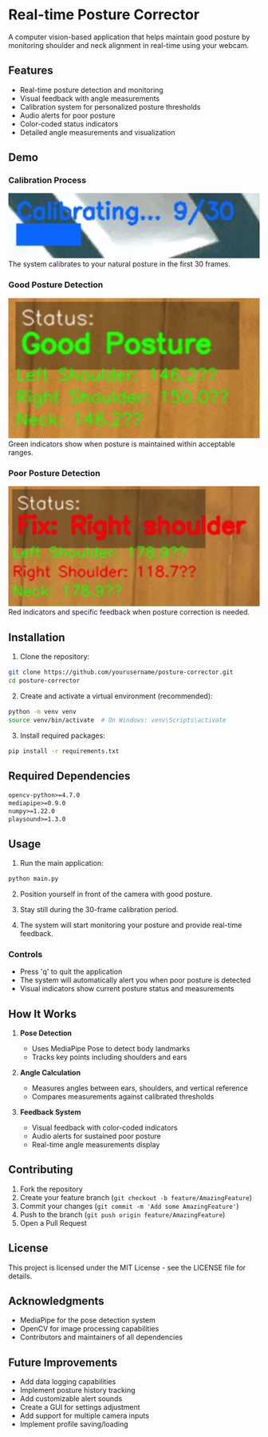 # Real-time Posture Corrector

A computer vision-based application that helps maintain good posture by monitoring shoulder and neck alignment in real-time using your webcam.

## Features

- Real-time posture detection and monitoring
- Visual feedback with angle measurements
- Calibration system for personalized posture thresholds
- Audio alerts for poor posture
- Color-coded status indicators
- Detailed angle measurements and visualization

## Demo

### Calibration Process
![Image Alt](https://github.com/MeghanshGovil/Posture-Detection-Tool/blob/1973443b1c2780f0b989e0573614b9376f40c8a7/Calibration.png)
The system calibrates to your natural posture in the first 30 frames.

### Good Posture Detection
![Image Alt](https://github.com/MeghanshGovil/Posture-Detection-Tool/blob/1973443b1c2780f0b989e0573614b9376f40c8a7/Good%20Posture.png)
Green indicators show when posture is maintained within acceptable ranges.

### Poor Posture Detection
![Image Alt](https://github.com/MeghanshGovil/Posture-Detection-Tool/blob/1973443b1c2780f0b989e0573614b9376f40c8a7/Bad%20Posture.png)
Red indicators and specific feedback when posture correction is needed.

## Installation

1. Clone the repository:
```bash
git clone https://github.com/yourusername/posture-corrector.git
cd posture-corrector
```

2. Create and activate a virtual environment (recommended):
```bash
python -m venv venv
source venv/bin/activate  # On Windows: venv\Scripts\activate
```

3. Install required packages:
```bash
pip install -r requirements.txt
```

## Required Dependencies

```plaintext
opencv-python>=4.7.0
mediapipe>=0.9.0
numpy>=1.22.0
playsound>=1.3.0
```

## Usage

1. Run the main application:
```bash
python main.py
```

2. Position yourself in front of the camera with good posture.

3. Stay still during the 30-frame calibration period.

4. The system will start monitoring your posture and provide real-time feedback.

### Controls
- Press 'q' to quit the application
- The system will automatically alert you when poor posture is detected
- Visual indicators show current posture status and measurements

## How It Works

1. **Pose Detection**
   - Uses MediaPipe Pose to detect body landmarks
   - Tracks key points including shoulders and ears

2. **Angle Calculation**
   - Measures angles between ears, shoulders, and vertical reference
   - Compares measurements against calibrated thresholds

3. **Feedback System**
   - Visual feedback with color-coded indicators
   - Audio alerts for sustained poor posture
   - Real-time angle measurements display

## Contributing

1. Fork the repository
2. Create your feature branch (`git checkout -b feature/AmazingFeature`)
3. Commit your changes (`git commit -m 'Add some AmazingFeature'`)
4. Push to the branch (`git push origin feature/AmazingFeature`)
5. Open a Pull Request

## License

This project is licensed under the MIT License - see the LICENSE file for details.

## Acknowledgments

- MediaPipe for the pose detection system
- OpenCV for image processing capabilities
- Contributors and maintainers of all dependencies

## Future Improvements

-  Add data logging capabilities
-  Implement posture history tracking
-  Add customizable alert sounds
-  Create a GUI for settings adjustment
-  Add support for multiple camera inputs
-  Implement profile saving/loading
